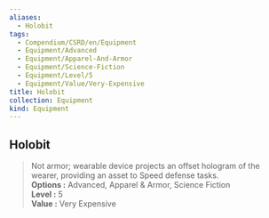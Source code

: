 ```yaml
---
aliases:
  - Holobit
tags:
  - Compendium/CSRD/en/Equipment
  - Equipment/Advanced
  - Equipment/Apparel-And-Armor
  - Equipment/Science-Fiction
  - Equipment/Level/5
  - Equipment/Value/Very-Expensive
title: Holobit
collection: Equipment
kind: Equipment
---
```

## Holobit  
  
>Not armor; wearable device projects an offset hologram of the wearer, providing an asset to Speed defense tasks.  
> **Options :** Advanced, Apparel & Armor, Science Fiction  
> **Level :** 5  
> **Value :** Very Expensive